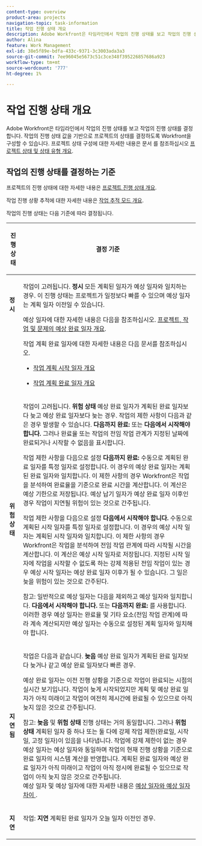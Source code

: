 ```yaml
---
content-type: overview
product-area: projects
navigation-topic: task-information
title: 작업 진행 상태 개요
description: Adobe Workfront은 타임라인에서 작업의 진행 상태를 보고 작업의 진행 상태를 결정합니다. 작업의 진행 상태 값을 기반으로 프로젝트의 상태를 결정하도록 Workfront을 구성할 수 있습니다. 프로젝트 상태 구성에 대한 자세한 내용은 프로젝트 상태 및 상태 유형 개요 문서를 참조하십시오.
author: Alina
feature: Work Management
exl-id: 38e5f89e-bdfa-433c-9371-3c3003ada3a3
source-git-commit: 7ee96045e5673c51c3ce348f395226857686a923
workflow-type: tm+mt
source-wordcount: '777'
ht-degree: 1%

---
```


# 작업 진행 상태 개요

Adobe Workfront은 타임라인에서 작업의 진행 상태를 보고 작업의 진행 상태를 결정합니다. 작업의 진행 상태 값을 기반으로 프로젝트의 상태를 결정하도록 Workfront을 구성할 수 있습니다. 프로젝트 상태 구성에 대한 자세한 내용은 문서 를 참조하십시오 [프로젝트 상태 및 상태 유형 개요](../../../manage-work/projects/manage-projects/project-condition-and-condition-type.md).

## 작업의 진행 상태를 결정하는 기준

프로젝트의 진행 상태에 대한 자세한 내용은 [프로젝트 진행 상태 개요](../../../manage-work/projects/planning-a-project/project-progress-status.md).

작업 진행 상황 추적에 대한 자세한 내용은 [작업 추적 모드 개요](../../../manage-work/tasks/task-information/task-tracking-mode.md).

작업의 진행 상태는 다음 기준에 따라 결정됩니다.

<table> 
 <col> 
 <col> 
 <thead> 
  <tr> 
   <th> <p><strong>진행 상태</strong> </p> </th> 
   <th> <p><strong>결정 기준</strong> </p> </th> 
  </tr> 
 </thead> 
 <tbody> 
  <tr valign="top"> 
   <td scope="col"> <p> </p> <p><strong>정시</strong> </p> </td> 
   <td scope="col"> <p>작업이 고려됩니다. <strong>정시</strong> 모든 계획된 일자가 예상 일자와 일치하는 경우. 이 진행 상태는 프로젝트가 일정보다 빠를 수 있으며 예상 일자는 계획 일자 이전일 수 있습니다.</p> <p>예상 일자에 대한 자세한 내용은 다음을 참조하십시오. <a href="../../../manage-work/projects/planning-a-project/project-projected-completion-date.md" class="MCXref xref">프로젝트, 작업 및 문제의 예상 완료 일자 개요</a>.</p> <p>작업 계획 완료 일자에 대한 자세한 내용은 다음 문서를 참조하십시오.</p> 
    <ul> 
     <li> <p><a href="../../../manage-work/tasks/task-information/task-planned-start-date.md" class="MCXref xref">작업 계획 시작 일자 개요</a> </p> </li> 
     <li> <p><a href="../../../manage-work/tasks/task-information/task-planned-completion-date.md" class="MCXref xref">작업 계획 완료 일자 개요</a> </p> </li> 
    </ul> </td> 
  </tr> 
  <tr> 
   <td><p></p> <p><strong>위험 상태</strong> </p> </td> 
   <td><p>작업이 고려됩니다. <strong>위험 상태</strong> 예상 완료 일자가 계획된 완료 일자보다 늦고 예상 완료 일자보다 늦는 경우. 작업의 제한 사항이 다음과 같은 경우 발생할 수 있습니다. <strong>다음까지 완료:</strong> 또는 <strong>다음에서 시작해야 합니다.</strong> 그러나 완료율 또는 작업의 전임 작업 관계가 지정된 날짜에 완료되거나 시작할 수 없음을 표시합니다. </p><p> 작업 제한 사항을 다음으로 설정 <strong>다음까지 완료:</strong> 수동으로 계획된 완료 일자를 특정 일자로 설정합니다. 이 경우의 예상 완료 일자는 계획된 완료 일자와 일치합니다. 이 제한 사항의 경우 Workfront은 작업을 분석하여 완료율을 기준으로 완료 시간을 계산합니다. 이 계산은 예상 기한으로 저장됩니다. 예상 납기 일자가 예상 완료 일자 이후인 경우 작업이 지연될 위험이 있는 것으로 간주됩니다. </p> <p> 작업 제한 사항을 다음으로 설정 <strong>다음에서 시작해야 합니다.</strong> 수동으로 계획된 시작 일자를 특정 일자로 설정합니다. 이 경우의 예상 시작 일자는 계획된 시작 일자와 일치합니다. 이 제한 사항의 경우 Workfront은 작업을 분석하여 전임 작업 관계에 따라 시작될 시간을 계산합니다. 이 계산은 예상 시작 일자로 저장됩니다. 지정된 시작 일자에 작업을 시작할 수 없도록 하는 강제 적용된 전임 작업이 있는 경우 예상 시작 일자는 예상 완료 일자 이후가 될 수 있습니다. 그 일은 늦을 위험이 있는 것으로 간주된다. </p> <p>참고: 일반적으로 예상 일자는 다음을 제외하고 예상 일자와 일치합니다. <strong>다음에서 시작해야 합니다.</strong> 또는 <strong>다음까지 완료:</strong> 를 사용합니다. 이러한 경우 예상 일자는 완료율 및 기타 요소(전임 작업 관계)에 따라 계속 계산되지만 예상 일자는 수동으로 설정된 계획 일자와 일치해야 합니다.</p> </td> 
  </tr> 
  <tr> 
   <td> <p><strong>지연됨</strong> </p> </td> 
   <td> <p>작업은 다음과 같습니다. <strong>늦음</strong> 예상 완료 일자가 계획된 완료 일자보다 늦거나 같고 예상 완료 일자보다 빠른 경우.</p> <p>예상 완료 일자는 이전 진행 상황을 기준으로 작업이 완료되는 시점의 실시간 보기입니다. 작업이 늦게 시작되었지만 계획 및 예상 완료 일자가 아직 미래이고 작업이 여전히 제시간에 완료될 수 있으므로 아직 늦지 않은 것으로 간주됩니다.</p> <p>참고: <strong>늦음</strong> 및 <strong>위험 상태</strong> 진행 상태는 거의 동일합니다. 그러나 <strong>위험 상태</strong> 계획된 일자 중 하나 또는 둘 다에 강제 작업 제한(완료일, 시작일, 고정 일자)이 있음을 나타냅니다. 작업에 강제 제한이 없는 경우 예상 일자는 예상 일자와 동일하며 작업의 현재 진행 상황을 기준으로 완료 일자의 시스템 계산을 반영합니다. 계획된 완료 일자와 예상 완료 일자가 아직 미래이고 작업이 아직 정시에 완료될 수 있으므로 작업이 아직 늦지 않은 것으로 간주됩니다.<br>예상 일자 및 예상 일자에 대한 자세한 내용은 <a href="../../../manage-work/tasks/task-information/differentiate-projected-estimated-dates.md" class="MCXref xref">예상 일자와 예상 일자 차이 </a>.</p> </td> 
  </tr> 
  <tr valign="top"> 
   <td> <p><strong>지연</strong> </p> </td> 
   <td> <p>작업: <strong>지연</strong> 계획된 완료 일자가 오늘 일자 이전인 경우.<br></p> </td> 
  </tr> 
 </tbody> 
</table>

<!--hiding this because some users find the images confusing, as they don't really show the dates mentioned in the descriptions above. Keep the pictures though, in case some users will complain that we hid them. 

## How task Progress Status updates over time

The different date types in our projects tell us how tasks are progressing over time:

* On Time

  ![](assets/on-time-progress-status-350x233.png)

* At Risk

  ![](assets/at-risk-progress-status-350x233.png)

* Behind

  ![](assets/behind-progress-status-350x233.png)

* Late

  ![](assets/late-progress-status-350x233.png)

-->